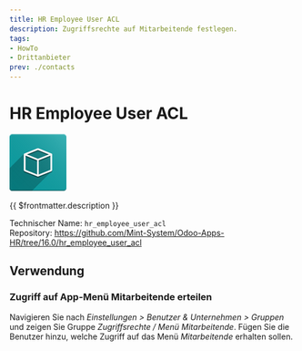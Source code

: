 ```yaml
---
title: HR Employee User ACL
description: Zugriffsrechte auf Mitarbeitende festlegen.
tags:
- HowTo
- Drittanbieter
prev: ./contacts
---
```

# HR Employee User ACL
![](attachments/icon_oms_box.png)

{{ $frontmatter.description }}

Technischer Name: `hr_employee_user_acl`\
Repository: <https://github.com/Mint-System/Odoo-Apps-HR/tree/16.0/hr_employee_user_acl>

## Verwendung

### Zugriff auf App-Menü Mitarbeitende erteilen

Navigieren Sie nach *Einstellungen > Benutzer & Unternehmen > Gruppen* und zeigen Sie Gruppe *Zugriffsrechte / Menü Mitarbeitende*. Fügen Sie die Benutzer hinzu, welche Zugriff auf das Menü *Mitarbeitende* erhalten sollen.